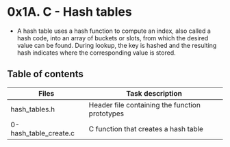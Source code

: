 # 0x1A. C - Hash tables
*  A hash table uses a hash function to compute an index, also called a hash code, into an array of buckets or slots, from which the desired value can be found. During lookup, the key is hashed and the resulting hash indicates where the corresponding value is stored.

## Table of contents
| Files                   | Task description                               |
| ------------------------|----------------------------------------        |
| hash_tables.h           | Header file containing the function prototypes |               |                         |                                                |
|0-hash_table_create.c    | C function that creates a hash table           |